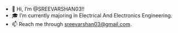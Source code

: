 - 👋 Hi, I’m @SREEVARSHAN03!!
- 🎓 I’m currently majoring in Electrical And Electronics Engineering.
- 📫 Reach me through sreevarshan03@gmail.com. 

<!---
SREEVARSHAN03/SREEVARSHAN03 is a ✨ special ✨ repository because its `README.md` (this file) appears on your GitHub profile.
You can click the Preview link to take a look at your changes.
--->
